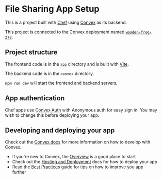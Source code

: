 # File Sharing App Setup

This is a project built with [Chef](https://chef.convex.dev) using [Convex](https://convex.dev) as its backend.

This project is connected to the Convex deployment named [`wooden-frog-278`](https://dashboard.convex.dev/d/wooden-frog-278).

## Project structure

The frontend code is in the `app` directory and is built with [Vite](https://vitejs.dev/).

The backend code is in the `convex` directory.

`npm run dev` will start the frontend and backend servers.

## App authentication

Chef apps use [Convex Auth](https://auth.convex.dev/) with Anonymous auth for easy sign in. You may wish to change this before deploying your app.

## Developing and deploying your app

Check out the [Convex docs](https://docs.convex.dev/) for more information on how to develop with Convex.

- If you're new to Convex, the [Overview](https://docs.convex.dev/understanding/) is a good place to start
- Check out the [Hosting and Deployment](https://docs.convex.dev/production/) docs for how to deploy your app
- Read the [Best Practices](https://docs.convex.dev/understanding/best-practices/) guide for tips on how to improve you app further
